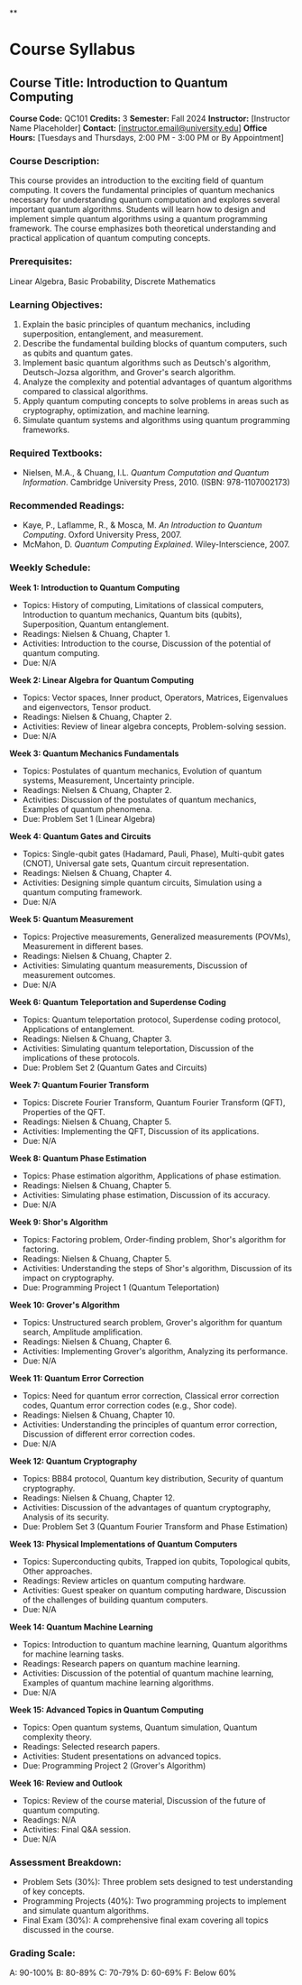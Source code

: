 **
# Course Syllabus
## Course Title: Introduction to Quantum Computing
**Course Code:** QC101
**Credits:** 3
**Semester:** Fall 2024
**Instructor:** [Instructor Name Placeholder]
**Contact:** [instructor.email@university.edu]
**Office Hours:** [Tuesdays and Thursdays, 2:00 PM - 3:00 PM or By Appointment]

### Course Description:
This course provides an introduction to the exciting field of quantum computing. It covers the fundamental principles of quantum mechanics necessary for understanding quantum computation and explores several important quantum algorithms. Students will learn how to design and implement simple quantum algorithms using a quantum programming framework. The course emphasizes both theoretical understanding and practical application of quantum computing concepts.

### Prerequisites:
Linear Algebra, Basic Probability, Discrete Mathematics

### Learning Objectives:
1.  Explain the basic principles of quantum mechanics, including superposition, entanglement, and measurement.
2.  Describe the fundamental building blocks of quantum computers, such as qubits and quantum gates.
3.  Implement basic quantum algorithms such as Deutsch's algorithm, Deutsch-Jozsa algorithm, and Grover's search algorithm.
4.  Analyze the complexity and potential advantages of quantum algorithms compared to classical algorithms.
5.  Apply quantum computing concepts to solve problems in areas such as cryptography, optimization, and machine learning.
6.  Simulate quantum systems and algorithms using quantum programming frameworks.

### Required Textbooks:
- Nielsen, M.A., & Chuang, I.L. *Quantum Computation and Quantum Information*. Cambridge University Press, 2010. (ISBN: 978-1107002173)

### Recommended Readings:
- Kaye, P., Laflamme, R., & Mosca, M. *An Introduction to Quantum Computing*. Oxford University Press, 2007.
- McMahon, D. *Quantum Computing Explained*. Wiley-Interscience, 2007.

### Weekly Schedule:
**Week 1: Introduction to Quantum Computing**
- Topics: History of computing, Limitations of classical computers, Introduction to quantum mechanics, Quantum bits (qubits), Superposition, Quantum entanglement.
- Readings: Nielsen & Chuang, Chapter 1.
- Activities: Introduction to the course, Discussion of the potential of quantum computing.
- Due: N/A

**Week 2: Linear Algebra for Quantum Computing**
- Topics: Vector spaces, Inner product, Operators, Matrices, Eigenvalues and eigenvectors, Tensor product.
- Readings: Nielsen & Chuang, Chapter 2.
- Activities: Review of linear algebra concepts, Problem-solving session.
- Due: N/A

**Week 3: Quantum Mechanics Fundamentals**
- Topics: Postulates of quantum mechanics, Evolution of quantum systems, Measurement, Uncertainty principle.
- Readings: Nielsen & Chuang, Chapter 2.
- Activities: Discussion of the postulates of quantum mechanics, Examples of quantum phenomena.
- Due: Problem Set 1 (Linear Algebra)

**Week 4: Quantum Gates and Circuits**
- Topics: Single-qubit gates (Hadamard, Pauli, Phase), Multi-qubit gates (CNOT), Universal gate sets, Quantum circuit representation.
- Readings: Nielsen & Chuang, Chapter 4.
- Activities: Designing simple quantum circuits, Simulation using a quantum computing framework.
- Due: N/A

**Week 5: Quantum Measurement**
- Topics: Projective measurements, Generalized measurements (POVMs), Measurement in different bases.
- Readings: Nielsen & Chuang, Chapter 2.
- Activities: Simulating quantum measurements, Discussion of measurement outcomes.
- Due: N/A

**Week 6: Quantum Teleportation and Superdense Coding**
- Topics: Quantum teleportation protocol, Superdense coding protocol, Applications of entanglement.
- Readings: Nielsen & Chuang, Chapter 3.
- Activities: Simulating quantum teleportation, Discussion of the implications of these protocols.
- Due: Problem Set 2 (Quantum Gates and Circuits)

**Week 7: Quantum Fourier Transform**
- Topics: Discrete Fourier Transform, Quantum Fourier Transform (QFT), Properties of the QFT.
- Readings: Nielsen & Chuang, Chapter 5.
- Activities: Implementing the QFT, Discussion of its applications.
- Due: N/A

**Week 8: Quantum Phase Estimation**
- Topics: Phase estimation algorithm, Applications of phase estimation.
- Readings: Nielsen & Chuang, Chapter 5.
- Activities: Simulating phase estimation, Discussion of its accuracy.
- Due: N/A

**Week 9: Shor's Algorithm**
- Topics: Factoring problem, Order-finding problem, Shor's algorithm for factoring.
- Readings: Nielsen & Chuang, Chapter 5.
- Activities: Understanding the steps of Shor's algorithm, Discussion of its impact on cryptography.
- Due: Programming Project 1 (Quantum Teleportation)

**Week 10: Grover's Algorithm**
- Topics: Unstructured search problem, Grover's algorithm for quantum search, Amplitude amplification.
- Readings: Nielsen & Chuang, Chapter 6.
- Activities: Implementing Grover's algorithm, Analyzing its performance.
- Due: N/A

**Week 11: Quantum Error Correction**
- Topics: Need for quantum error correction, Classical error correction codes, Quantum error correction codes (e.g., Shor code).
- Readings: Nielsen & Chuang, Chapter 10.
- Activities: Understanding the principles of quantum error correction, Discussion of different error correction codes.
- Due: N/A

**Week 12: Quantum Cryptography**
- Topics: BB84 protocol, Quantum key distribution, Security of quantum cryptography.
- Readings: Nielsen & Chuang, Chapter 12.
- Activities: Discussion of the advantages of quantum cryptography, Analysis of its security.
- Due: Problem Set 3 (Quantum Fourier Transform and Phase Estimation)

**Week 13: Physical Implementations of Quantum Computers**
- Topics: Superconducting qubits, Trapped ion qubits, Topological qubits, Other approaches.
- Readings: Review articles on quantum computing hardware.
- Activities: Guest speaker on quantum computing hardware, Discussion of the challenges of building quantum computers.
- Due: N/A

**Week 14: Quantum Machine Learning**
- Topics: Introduction to quantum machine learning, Quantum algorithms for machine learning tasks.
- Readings: Research papers on quantum machine learning.
- Activities: Discussion of the potential of quantum machine learning, Examples of quantum machine learning algorithms.
- Due: N/A

**Week 15: Advanced Topics in Quantum Computing**
- Topics: Open quantum systems, Quantum simulation, Quantum complexity theory.
- Readings: Selected research papers.
- Activities: Student presentations on advanced topics.
- Due: Programming Project 2 (Grover's Algorithm)

**Week 16: Review and Outlook**
- Topics: Review of the course material, Discussion of the future of quantum computing.
- Readings: N/A
- Activities: Final Q&A session.
- Due: N/A

### Assessment Breakdown:
*   Problem Sets (30%): Three problem sets designed to test understanding of key concepts.
*   Programming Projects (40%): Two programming projects to implement and simulate quantum algorithms.
*   Final Exam (30%): A comprehensive final exam covering all topics discussed in the course.

### Grading Scale:
A: 90-100%
B: 80-89%
C: 70-79%
D: 60-69%
F: Below 60%